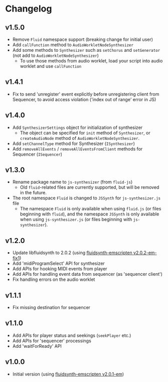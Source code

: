 # Changelog

## v1.5.0

- Remove `Fluid` namespace support (breaking change for initial user)
- Add `callFunction` method to `AudioWorkletNodeSynthesizer`
- Add some methods to `Synthesizer` such as `setChorus` and `setGenerator` (not add to `AudioWorkletNodeSynthesizer`)
  - To use those methods from audio worklet, load your script into audio worklet and use `callFunction`

## v1.4.1

- Fix to send 'unregister' event explicitly before unregistering client from Sequencer, to avoid access violation ('index out of range' error in JS)

## v1.4.0

- Add `SynthesizerSettings` object for initialization of synthesizer
  - The object can be specified for `init` method of `Synthesizer`, or `createAudioNode` method of `AudioWorkletNodeSynthesizer`.
- Add `setChannelType` method for Synthesizer (`ISynthesizer`)
- Add `removeAllEvents` / `removeAllEventsFromClient` methods for Sequencer (`ISequencer`)

## v1.3.0

- Rename package name to `js-synthesizer` (from `fluid-js`)
  - Old `fluid`-related files are currently supported, but will be removed in the future.
- The root namespace `Fluid` is changed to `JSSynth` for `js-synthesizer.js` file
  - The namespace `Fluid` is only available when using `fluid.js` (or files beginning with `fluid`), and the namespace `JSSynth` is only available when using `js-synthesizer.js` (or files beginning with `js-synthesizer`).

## v1.2.0

- Update libfluidsynth to 2.0.2 (using [fluidsynth-emscripten v2.0.2-em-fix1](https://github.com/jet2jet/fluidsynth-emscripten/releases/tag/v2.0.2-em-fix1))
- Add 'midiProgramSelect' API for synthesizer
- Add APIs for hooking MIDI events from player
- Add APIs for handling event data from sequencer (as 'sequencer client')
- Fix handling errors on the audio worklet

## v1.1.1

- Fix missing destination for sequencer

## v1.1.0

- Add APIs for player status and seekings (`seekPlayer` etc.)
- Add APIs for 'sequencer' processings
- Add 'waitForReady' API

## v1.0.0

- Initial version (using [fluidsynth-emscripten v2.0.1-em](https://github.com/jet2jet/fluidsynth-emscripten/releases/tag/v2.0.1-em))
